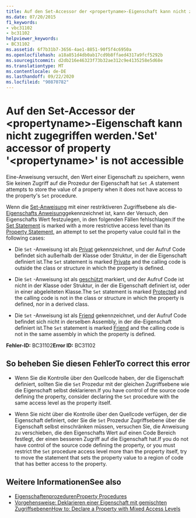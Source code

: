 ```yaml
---
title: Auf den Set-Accessor der <propertyname>-Eigenschaft kann nicht zugegriffen werden.
ms.date: 07/20/2015
f1_keywords:
- vbc31102
- bc31102
helpviewer_keywords:
- BC31102
ms.assetid: 6f7b31b7-3656-4ae1-8851-90f5f4c6950a
ms.openlocfilehash: a18a851d4db0ab17cd9b8ffaed4317a9fcf5292b
ms.sourcegitcommit: d2db216e46323f73b32ae312c9e4135258e5d68e
ms.translationtype: MT
ms.contentlocale: de-DE
ms.lasthandoff: 09/22/2020
ms.locfileid: "90870782"
---
```

# <a name="set-accessor-of-property-propertyname-is-not-accessible"></a><span data-ttu-id="01da0-102">Auf den Set-Accessor der \<propertyname>-Eigenschaft kann nicht zugegriffen werden.</span><span class="sxs-lookup"><span data-stu-id="01da0-102">'Set' accessor of property '\<propertyname>' is not accessible</span></span>

<span data-ttu-id="01da0-103">Eine-Anweisung versucht, den Wert einer Eigenschaft zu speichern, wenn Sie keinen Zugriff auf die Prozedur der Eigenschaft hat `Set` .</span><span class="sxs-lookup"><span data-stu-id="01da0-103">A statement attempts to store the value of a property when it does not have access to the property's `Set` procedure.</span></span>  
  
 <span data-ttu-id="01da0-104">Wenn die [Set-Anweisung](../statements/set-statement.md) mit einer restriktiveren Zugriffsebene als die- [Eigenschafts Anweisung](../statements/property-statement.md)gekennzeichnet ist, kann der Versuch, den Eigenschafts Wert festzulegen, in den folgenden Fällen fehlschlagen:</span><span class="sxs-lookup"><span data-stu-id="01da0-104">If the [Set Statement](../statements/set-statement.md) is marked with a more restrictive access level than its [Property Statement](../statements/property-statement.md), an attempt to set the property value could fail in the following cases:</span></span>  
  
- <span data-ttu-id="01da0-105">Die `Set` -Anweisung ist als [Privat](../modifiers/private.md) gekennzeichnet, und der Aufruf Code befindet sich außerhalb der Klasse oder Struktur, in der die Eigenschaft definiert ist.</span><span class="sxs-lookup"><span data-stu-id="01da0-105">The `Set` statement is marked [Private](../modifiers/private.md) and the calling code is outside the class or structure in which the property is defined.</span></span>  
  
- <span data-ttu-id="01da0-106">Die `Set` -Anweisung ist als [geschützt](../modifiers/protected.md) markiert, und der Aufruf Code ist nicht in der Klasse oder Struktur, in der die Eigenschaft definiert ist, oder in einer abgeleiteten Klasse.</span><span class="sxs-lookup"><span data-stu-id="01da0-106">The `Set` statement is marked [Protected](../modifiers/protected.md) and the calling code is not in the class or structure in which the property is defined, nor in a derived class.</span></span>  
  
- <span data-ttu-id="01da0-107">Die `Set` -Anweisung ist als [Friend](../modifiers/friend.md) gekennzeichnet, und der Aufruf Code befindet sich nicht in derselben Assembly, in der die-Eigenschaft definiert ist.</span><span class="sxs-lookup"><span data-stu-id="01da0-107">The `Set` statement is marked [Friend](../modifiers/friend.md) and the calling code is not in the same assembly in which the property is defined.</span></span>  
  
 <span data-ttu-id="01da0-108">**Fehler-ID:** BC31102</span><span class="sxs-lookup"><span data-stu-id="01da0-108">**Error ID:** BC31102</span></span>  
  
## <a name="to-correct-this-error"></a><span data-ttu-id="01da0-109">So beheben Sie diesen Fehler</span><span class="sxs-lookup"><span data-stu-id="01da0-109">To correct this error</span></span>  
  
- <span data-ttu-id="01da0-110">Wenn Sie die Kontrolle über den Quellcode haben, der die Eigenschaft definiert, sollten Sie die `Set` Prozedur mit der gleichen Zugriffsebene wie die Eigenschaft selbst deklarieren.</span><span class="sxs-lookup"><span data-stu-id="01da0-110">If you have control of the source code defining the property, consider declaring the `Set` procedure with the same access level as the property itself.</span></span>  
  
- <span data-ttu-id="01da0-111">Wenn Sie nicht über die Kontrolle über den Quellcode verfügen, der die Eigenschaft definiert, oder Sie die `Set` Prozedur Zugriffsebene über die Eigenschaft selbst einschränken müssen, versuchen Sie, die Anweisung zu verschieben, die den Eigenschafts Wert auf einen Code Bereich festlegt, der einen besseren Zugriff auf die Eigenschaft hat.</span><span class="sxs-lookup"><span data-stu-id="01da0-111">If you do not have control of the source code defining the property, or you must restrict the `Set` procedure access level more than the property itself, try to move the statement that sets the property value to a region of code that has better access to the property.</span></span>  
  
## <a name="see-also"></a><span data-ttu-id="01da0-112">Weitere Informationen</span><span class="sxs-lookup"><span data-stu-id="01da0-112">See also</span></span>

- [<span data-ttu-id="01da0-113">Eigenschaftenprozeduren</span><span class="sxs-lookup"><span data-stu-id="01da0-113">Property Procedures</span></span>](../../programming-guide/language-features/procedures/property-procedures.md)
- [<span data-ttu-id="01da0-114">Vorgehensweise: Deklarieren einer Eigenschaft mit gemischten Zugriffsebenen</span><span class="sxs-lookup"><span data-stu-id="01da0-114">How to: Declare a Property with Mixed Access Levels</span></span>](../../programming-guide/language-features/procedures/how-to-declare-a-property-with-mixed-access-levels.md)
